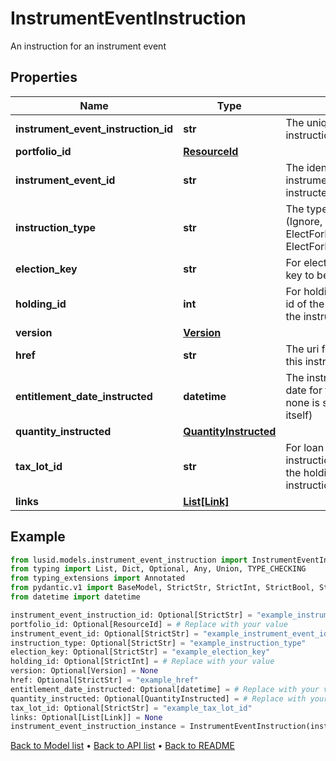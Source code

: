 # InstrumentEventInstruction

An instruction for an instrument event
## Properties
Name | Type | Description | Notes
------------ | ------------- | ------------- | -------------
**instrument_event_instruction_id** | **str** | The unique identifier for this instruction | [optional] 
**portfolio_id** | [**ResourceId**](ResourceId.md) |  | [optional] 
**instrument_event_id** | **str** | The identifier of the instrument event being instructed | [optional] 
**instruction_type** | **str** | The type of instruction (Ignore, ElectForPortfolio, ElectForHolding, ElectForLoanFacilityHolding) | [optional] 
**election_key** | **str** | For elected instructions, the key to be chosen | [optional] 
**holding_id** | **int** | For holding instructions, the id of the holding for which the instruction will apply | [optional] 
**version** | [**Version**](Version.md) |  | [optional] 
**href** | **str** | The uri for this version of this instruction | [optional] 
**entitlement_date_instructed** | **datetime** | The instructed entitlement date for the event (where none is set on the event itself) | [optional] 
**quantity_instructed** | [**QuantityInstructed**](QuantityInstructed.md) |  | [optional] 
**tax_lot_id** | **str** | For loan facility holding instructions, the tax lot id of the holding for which the instruction will apply | [optional] 
**links** | [**List[Link]**](Link.md) |  | [optional] 
## Example

```python
from lusid.models.instrument_event_instruction import InstrumentEventInstruction
from typing import List, Dict, Optional, Any, Union, TYPE_CHECKING
from typing_extensions import Annotated
from pydantic.v1 import BaseModel, StrictStr, StrictInt, StrictBool, StrictFloat, StrictBytes, Field, validator, ValidationError, conlist, constr
from datetime import datetime

instrument_event_instruction_id: Optional[StrictStr] = "example_instrument_event_instruction_id"
portfolio_id: Optional[ResourceId] = # Replace with your value
instrument_event_id: Optional[StrictStr] = "example_instrument_event_id"
instruction_type: Optional[StrictStr] = "example_instruction_type"
election_key: Optional[StrictStr] = "example_election_key"
holding_id: Optional[StrictInt] = # Replace with your value
version: Optional[Version] = None
href: Optional[StrictStr] = "example_href"
entitlement_date_instructed: Optional[datetime] = # Replace with your value
quantity_instructed: Optional[QuantityInstructed] = # Replace with your value
tax_lot_id: Optional[StrictStr] = "example_tax_lot_id"
links: Optional[List[Link]] = None
instrument_event_instruction_instance = InstrumentEventInstruction(instrument_event_instruction_id=instrument_event_instruction_id, portfolio_id=portfolio_id, instrument_event_id=instrument_event_id, instruction_type=instruction_type, election_key=election_key, holding_id=holding_id, version=version, href=href, entitlement_date_instructed=entitlement_date_instructed, quantity_instructed=quantity_instructed, tax_lot_id=tax_lot_id, links=links)

```

[Back to Model list](../README.md#documentation-for-models) &#8226; [Back to API list](../README.md#documentation-for-api-endpoints) &#8226; [Back to README](../README.md)

